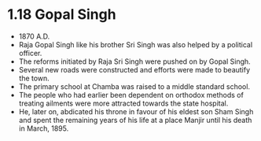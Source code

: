 # 1.18 Gopal Singh
* 1870 A.D.
* Raja Gopal Singh like his brother Sri Singh was also helped by a political officer.
* The reforms initiated by Raja Sri Singh were pushed on by Gopal Singh.
* Several new roads were constructed and efforts were made to beautify the town.
* The primary school at Chamba was raised to a middle standard school.
* The people who had earlier been dependent on orthodox methods of treating ailments were more attracted towards the state hospital.
* He, later on, abdicated his throne in favour of his eldest son Sham Singh and spent the remaining years of his life at a place Manjir until his death in March, 1895.